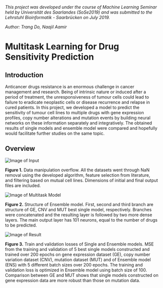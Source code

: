 *This project was developed under the course of Machine Learning Seminar held by Universität des Saarlandes (SoSe2019) and was submitted to the Lehrstuhl Bioinformatik - Saarbrücken on July 2019.*

*Author: Trang Do, Naajil Aamir* 

# Multitask Learning for Drug Sensitivity Prediction

## Introduction

Anticancer drugs resistance is an enormous challenge in cancer management and research. Being of intrinsic nature or induced after a period of treatment, the unresponsiveness of tumour cells could lead to failure to eradicate neoplastic cells or disease recurrence and relapse in cured patients.
In this project, we developed a model to predict the sensitivity of tumour cell lines to multiple drugs with gene expression profiles, copy number alterations and mutation events by building neural networks on these information separately and integratively. The obtained results of single models and ensemble model were compared and hopefully would facilitate further studies on the same topic.


## Overview

![Image of Input](https://github.com/dhtt/images/blob/master/input.png)

**Figure 1.** Data manipulation overflow. All the datasets went through NaN removal using the developed algorithm, feature selection from literature, and filtering based on mutual cell lines. Dimensions of initial and final output files are included.


![Image of Multitask Model](https://github.com/dhtt/images/blob/master/model.png)

**Figure 2.** Structure of Ensemble model. First, second and third branch are structure of GE, CNV and MUT best single model, respectively. Branches were concatenated and the resulting layer is followed by two more dense layers. The main output layer has 101 neurons, equal to the number of drugs to be predicted.


![Image of Result](https://github.com/dhtt/images/blob/master/result.png)

**Figure 3.** Train and validation losses of Single and Ensemble models. MSE from the training and validation of 5 best single models constructed and trained over 200 epochs on gene expression dataset (GE), copy number variation dataset (CNV), mutation dataset (MUT) and of Ensemble model (ENS) with 5 different batch sizes over 200 epochs. The training and validation loss is optimized in Ensemble model using batch size of 100. Comparison between GE and MUT shows that single models constructed on gene expression data are more robust than those on mutation
data.

